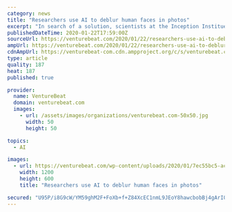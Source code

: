 ```yaml
---
category: news
title: "Researchers use AI to deblur human faces in photos"
excerpt: "In search of a solution, scientists at the Inception Institue of Artificial Intelligence in the United Arab Emirates, the Beijing Institute of Technology, and Stony Brook University developed an AI system that removes blur from images in post-production. They note in a paper that it’s human-aware, meaning it’s able to deblur human faces ..."
publishedDateTime: 2020-01-22T17:59:00Z
sourceUrl: https://venturebeat.com/2020/01/22/researchers-use-ai-to-deblur-human-faces-in-photos/
ampUrl: https://venturebeat.com/2020/01/22/researchers-use-ai-to-deblur-human-faces-in-photos/amp/
cdnAmpUrl: https://venturebeat-com.cdn.ampproject.org/c/s/venturebeat.com/2020/01/22/researchers-use-ai-to-deblur-human-faces-in-photos/amp/
type: article
quality: 187
heat: 187
published: true

provider:
  name: VentureBeat
  domain: venturebeat.com
  images:
    - url: /assets/images/organizations/venturebeat.com-50x50.jpg
      width: 50
      height: 50

topics:
  - AI

images:
  - url: https://venturebeat.com/wp-content/uploads/2020/01/7ec55bc5-ac3d-48a4-8a26-82fe8db7356a-e1579715708955.png?fit=1200%2C600&strip=all
    width: 1200
    height: 600
    title: "Researchers use AI to deblur human faces in photos"

secured: "U95P/i8G9cW/YM59ghM2F+FoXb+f+Z84XcEC1nmL9JEoY8hawcbobBj4gArI0QntqCwGhneoFAUvNuefI3lPx0+3atKHAqUTGybkmUJKW+33R8gBR+wRwRzX1tASZgtnKOZttaFnUFv9SWXjtrIcWofwEkJ2KK2izWq15zOOJoeEqUo3gOQgQ5dfT4nVImn4Jx31x9JxSdN7hkaIPU5SwRfoC5lC0BcLhQXlGmzQUmCV8YblXLvwtJFBI/J04UuCdQS2fVfcydPSPxGOlBcJ8FNXePJ27+2VGXrhuVDumz6BvXH3OG8V37Opxf6M4D/ldHcbl4Ky+z/OS5Sf3qy0yysJEMawa3ECX85D1JPcUpeZ2N3HMRy41H6xsF8b4Rm95/MsbRomc0Ki6F1SY+3uUztKpuS5xG/u3wVj1aQkWxPGg/b6qta06o4gvb28v7sX/2QlxLaLZHhE/ljDoeTddI68jB6KveBCzj/hoUa2q9E=;wQ4s7Mwfa2WysRMEHZR82w=="
---
```


